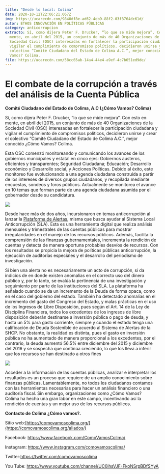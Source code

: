 ```yaml
---
title: "Desde lo local: Colima"
date: 2020-10-12T22:06:21.067Z
img: https://ucarecdn.com/9840df8e-ad62-4eb9-88f2-03f3764dc61d/
autor: ETHOS INNOVACIÓN EN POLÍTICAS PÚBLICAS
category: anticorrupcion
extracto: Sí, como dijera Peter F. Drucker, “lo que se mide mejora”. Con esto en
  mente, en abril del 2015, un conjunto de más de 40 Organizaciones de la
  Sociedad Civil (OSC) interesadas en fortalecer la participación ciudadana y
  vigilar el cumplimiento de compromisos políticos, decidieron unirse y crear el
  colectivo “Comité Ciudadano del Estado de Colima A.C.”, mejor conocido ¿Cómo
  Vamos? Colima.
file: https://ucarecdn.com/58cc65ab-14a4-44e4-a9ef-4c7b651ed9de/
---
```

<!--StartFragment-->

# El combate de la corrupción a través del análisis de la Cuenta Pública

[](https://www.ethos.org.mx/wp-content/uploads/2020/10/ComoVamosColima-logo-e1604441023316.png)**Comité Ciudadano del Estado de Colima, A.C (¿Cómo Vamos? Colima)**

Sí, como dijera Peter F. Drucker, “lo que se mide mejora”. Con esto en mente, en abril del 2015, un conjunto de más de 40 Organizaciones de la Sociedad Civil (OSC) interesadas en fortalecer la participación ciudadana y vigilar el cumplimiento de compromisos políticos, decidieron unirse y crear el colectivo “Comité Ciudadano del Estado de Colima A.C.”, mejor conocido ¿Cómo Vamos? Colima.

Esta OSC comenzó monitoreando y comunicando los avances de los gobiernos municipales y estatal en cinco ejes: Gobiernos austeros, eficientes y transparentes; Seguridad Ciudadana; Educación; Desarrollo económico y Desarrollo social, y Acciones Políticas. Debido al éxito, este monitoreo fue evolucionando a una agenda ciudadana construida a partir de los intereses de diversos grupos ciudadanos, y recopilada mediante encuestas, sondeos y foros públicos. Actualmente se monitorea el avance en 10 temas que forman parte de una agenda ciudadana asumida por el gobernador desde su candidatura. 

![](https://ucarecdn.com/5b0723df-cb3d-4139-8c5e-a3515d6e89a0/)

[](https://www.ethos.org.mx/wp-content/uploads/2020/10/ComoVamosColima04-Laboratorio-Ciudadano.jpg)

Desde hace más de dos años, incursionaron en temas anticorrupción al lanzar la [Plataforma de Alertas](https://plataformadealertas.mx/), misma que busca ayudar al Sistema Local Anticorrupción (SLA). Esta es una herramienta digital que realiza análisis mensuales y trimestrales de las cuentas públicas para mostrar irregularidades en el manejo de los recursos públicos. Además, facilita la comprensión de las finanzas gubernamentales, incrementa la rendición de cuentas y detecta de manera oportuna probables desvíos de recursos. Con los resultados se propicia la mejora de políticas públicas anticorrupción, la ejecución de auditorías especiales y el desarrollo del periodismo de investigación.

Si bien una alerta no es necesariamente un acto de corrupción, sí da indicios de en donde existen anomalías en el correcto uso del dinero público y, por lo tanto, se evalúa la pertinencia de una investigación y seguimiento por parte de las instituciones del SLA. La plataforma ha señalado cuando se da un incremento de la Deuda de forma opaca, como en el caso del gobierno del estado. También ha detectado anomalías en el incremento del gasto del Congreso del Estado, y malas prácticas en el uso de los Ingresos de Libre Disposición, pues según el Art. 14 de la Ley de Disciplina Financiera, todos los excedentes de los ingresos de libre disposición deberán destinarse a inversión pública o pago de deuda, y hasta un 5% para gasto corriente, siempre y cuando el estado tenga una calificación de Deuda Sostenible de acuerdo al Sistema de Alertas de la SHCP. No obstante, la realidad es distinta, pues el gasto en inversión pública no ha aumentado de manera proporcional a los excedentes, por el contrario, la deuda aumentó 56.5% entre diciembre del 2015 y diciembre del 2019 y se sospecha que continúa creciendo, lo que los lleva a inferir que los recursos se han destinado a otros fines

![](https://ucarecdn.com/95221a4c-0a6a-4de3-ae25-942c690d9bd0/)

[](https://www.ethos.org.mx/wp-content/uploads/2020/10/ComoVamosColima02-Fomento-ODS-16-presidente.jpg)

Acceder a la información de las cuentas públicas, analizar e interpretar los resultados es un proceso que requiere de un amplio conocimiento sobre finanzas públicas. Lamentablemente, no todos los ciudadanos contamos con las herramientas necesarias para hacer un análisis financiero o una auditoría fiscal. Sin embargo, organizaciones como ¿Cómo Vamos? Colima ha hecho una gran labor en este campo, incentivando así la rendición de cuentas y un mejor uso de los recursos públicos.

**Contacto de Colima ¿Cómo vamos?.**

Sitio web:[https://comovamoscolima.org/](https://comovamoscolima.org/aliados/)

Facebook: <https://www.facebook.com/ComoVamosColima/>

Instagram: <https://www.instagram.com/comovamoscolima/>

Twitter:<https://twitter.com/comovamoscolima>

You Tube: <https://www.youtube.com/channel/UC0ihsVJF-FkoNSrpBDfSYyA>

<!--EndFragment-->